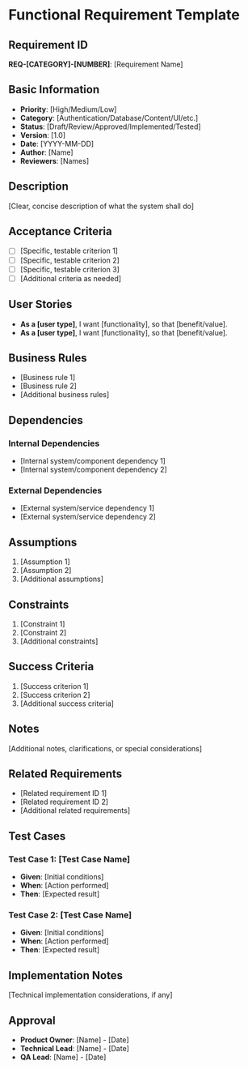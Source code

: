 # Functional Requirement Template

## Requirement ID
**REQ-[CATEGORY]-[NUMBER]**: [Requirement Name]

## Basic Information
- **Priority**: [High/Medium/Low]
- **Category**: [Authentication/Database/Content/UI/etc.]
- **Status**: [Draft/Review/Approved/Implemented/Tested]
- **Version**: [1.0]
- **Date**: [YYYY-MM-DD]
- **Author**: [Name]
- **Reviewers**: [Names]

## Description
[Clear, concise description of what the system shall do]

## Acceptance Criteria
- [ ] [Specific, testable criterion 1]
- [ ] [Specific, testable criterion 2]
- [ ] [Specific, testable criterion 3]
- [ ] [Additional criteria as needed]

## User Stories
- **As a [user type]**, I want [functionality], so that [benefit/value].
- **As a [user type]**, I want [functionality], so that [benefit/value].

## Business Rules
- [Business rule 1]
- [Business rule 2]
- [Additional business rules]

## Dependencies
### Internal Dependencies
- [Internal system/component dependency 1]
- [Internal system/component dependency 2]

### External Dependencies
- [External system/service dependency 1]
- [External system/service dependency 2]

## Assumptions
1. [Assumption 1]
2. [Assumption 2]
3. [Additional assumptions]

## Constraints
1. [Constraint 1]
2. [Constraint 2]
3. [Additional constraints]

## Success Criteria
1. [Success criterion 1]
2. [Success criterion 2]
3. [Additional success criteria]

## Notes
[Additional notes, clarifications, or special considerations]

## Related Requirements
- [Related requirement ID 1]
- [Related requirement ID 2]
- [Additional related requirements]

## Test Cases
### Test Case 1: [Test Case Name]
- **Given**: [Initial conditions]
- **When**: [Action performed]
- **Then**: [Expected result]

### Test Case 2: [Test Case Name]
- **Given**: [Initial conditions]
- **When**: [Action performed]
- **Then**: [Expected result]

## Implementation Notes
[Technical implementation considerations, if any]

## Approval
- **Product Owner**: [Name] - [Date]
- **Technical Lead**: [Name] - [Date]
- **QA Lead**: [Name] - [Date]